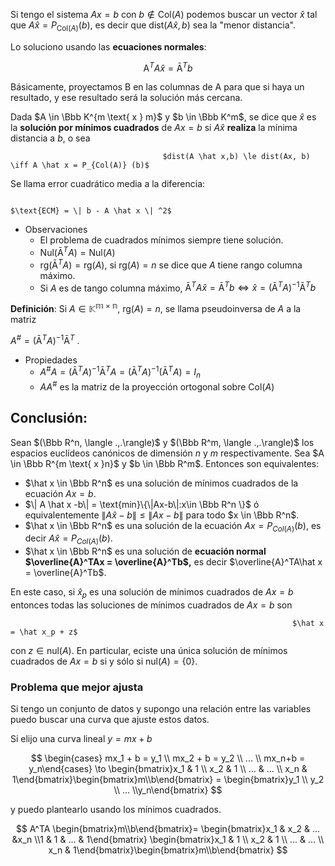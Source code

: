 Si tengo el sistema $Ax = b$ con $b\not\in \text{Col}(A)$ podemos buscar un vector $\hat{x}$  tal que $A\hat{x} = P_{\text{Col}(A)}(b)$, es decir que $\text{dist}(A\hat{x},b)$ sea la "menor distancia".

Lo soluciono usando las **ecuaciones normales**:

$$
\text{A}^TA\hat{x} = \text{\=A}^Tb
$$

Básicamente, proyectamos B en las columnas de A para que si haya un resultado, y ese resultado será la solución más cercana.

Dada $A \in \Bbb K^{m \text{ x } m}$ y $b \in \Bbb K^m$, se dice que $\hat x$ es la **solución por mínimos cuadrados** de $Ax =b$ si $A \hat x$ **realiza** la mínima distancia a $b$, o sea

                                      $dist(A \hat x,b) \le dist(Ax, b) \iff A \hat x = P_{Col(A)} (b)$

Se llama error cuadrático media a la diferencia:

                                                                   $\text{ECM} = \| b - A \hat x \| ^2$ 

- Observaciones
    - El problema de cuadrados mínimos siempre tiene solución.
    - $\text{Nul}(\text{\=A}^TA) = \text{Nul}(A)$
    - $\text{rg}(\text{\=A}^TA) = \text{rg}(A)$, si $\text{rg}(A) = n$ se dice que $A$ tiene rango columna máximo.
    - Si $A$ es de tango columna máximo, $\text{\=A}^TA\hat{x} = \text{\=A}^Tb\iff \hat{x} = (\text{\=A}^TA)^{-1}\text{\=A}^Tb$

**Definición**: Si $A \in \mathbb{K^{m\times n}}$, $\text{rg}(A) = n$, se llama pseudoinversa de $A$  a la matriz

 $A^{\#} = (\text{\=A}^TA)^{-1}\text{\=A}^T$  .

- Propiedades
    - $A^{\#}A = (\text{\=A}^TA)^{-1} \text{\=A}^TA = (\text{\=A}^TA)^{-1} (\text{\=A}^TA) = I_n$
    - $AA^{\#}$ es la matriz de la proyección ortogonal sobre $\text{Col}(A)$
    

## Conclusión:

Sean $(\Bbb R^n, \langle .,.\rangle)$ y $(\Bbb R^m, \langle .,.\rangle)$ los espacios euclídeos canónicos de dimensión $n$ y $m$ respectivamente. Sea $A \in \Bbb R^{m \text{ x }n}$ y $b \in \Bbb R^m$. Entonces son equivalentes:

- $\hat x \in \Bbb R^n$ es una solución de mínimos cuadrados de la ecuación $Ax = b$.
- $\| A \hat x -b\| = \text{min}\{\|Ax-b\|:x\in \Bbb R^n \}$ ó equivalentemente $\| A \hat x -b\| \le \| A x -b\|$ para todo $x \in \Bbb R^n$.
- $\hat x \in \Bbb R^n$ es una solución de la ecuación $A x = P_{Col(A)} (b)$, es decir $A \hat x = P_{Col(A)} (b)$.
- $\hat x \in \Bbb R^n$ es una solución de **ecuación normal $\overline{A}^TAx = \overline{A}^Tb$,** es decir $\overline{A}^TA\hat x = \overline{A}^Tb$.

En este caso, si $\hat x_p$ es una solución de mínimos cuadrados de $Ax = b$ entonces todas las soluciones de mínimos cuadrados de $Ax=b$ son 

                                                                   $\hat x = \hat x_p + z$

con $z \in \text{nul}(A)$. En particular, eciste una única solución de mínimos cuadrados de $Ax = b$ si y sólo si $\text{nul}(A) = \{0\}$.

### Problema que mejor ajusta

Si tengo un conjunto de datos y supongo una relación entre las variables puedo buscar una curva que ajuste estos datos.

Si elijo una curva lineal $y = mx + b$

$$
\begin{cases} mx_1 + b = y_1 \\ mx_2 + b = y_2 \\ ... \\ mx_n+b = y_n\end{cases} \to \begin{bmatrix}x_1 & 1 \\ x_2 & 1 \\ ... & ... \\ x_n & 1\end{bmatrix}\begin{bmatrix}m\\b\end{bmatrix} = \begin{bmatrix}y_1 \\ y_2 \\ ... \\y_n\end{bmatrix}
$$

y puedo plantearlo usando los mínimos cuadrados.

$$
A^TA \begin{bmatrix}m\\b\end{bmatrix}= \begin{bmatrix}x_1 & x_2 & ... &x_n \\1 & 1 & ... & 1\end{bmatrix} \begin{bmatrix}x_1 & 1 \\ x_2 & 1 \\ ... & ... \\ x_n & 1\end{bmatrix}\begin{bmatrix}m\\b\end{bmatrix} 
$$